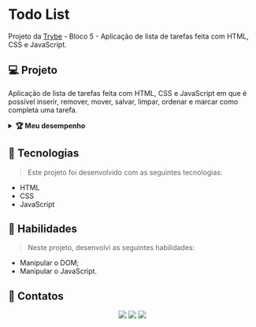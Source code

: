 # Todo List
Projeto da [Trybe](https://www.betrybe.com/) - Bloco 5 - Aplicação de lista de tarefas feita com HTML, CSS e JavaScript.

## 💻 Projeto

Aplicação de lista de tarefas feita com HTML, CSS e JavaScript em que é possível inserir, remover, mover, salvar, limpar, ordenar e marcar como completa uma tarefa.

<details>
  <summary><strong>🏆 Meu desempenho</strong></summary><br />

  <img src="project-info/todo-list.png"/>
</details>

## 🚀 Tecnologias
> Este projeto foi desenvolvido com as seguintes tecnologias:

- HTML
- CSS
- JavaScript

## 📌 Habilidades
> Neste projeto, desenvolvi as seguintes habilidades:

- Manipular o DOM;
- Manipular o JavaScript.

## 💬 Contatos

<div align="center" style="display: inline_block">
  <a href="https://julianoboese.github.io" target="_blank"><img height="28rem" src="https://img.shields.io/badge/my_portfolio-3fc337?style=for-the-badge" target="_blank"></a> 
  <a href="https://www.linkedin.com/in/julianoboese" target="_blank"><img height="28rem" src="https://img.shields.io/badge/LinkedIn-0077B5?style=for-the-badge&logo=linkedin&logoColor=white"></a> 
  <a href = "mailto:juliano.boese@gmail.com"><img height="28rem" src="https://img.shields.io/badge/Gmail-D14836?style=for-the-badge&logo=gmail&logoColor=white" target="_blank"></a>
</div>

<!-- ## 📄 Licença

Esse projeto está sob licença. Veja o arquivo [LICENÇA](LICENSE.md) para mais detalhes.

[⬆ Voltar ao topo](#nome-do-projeto)<br> -->
